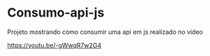# Consumo-api-js
Projeto mostrando como consumir uma api em js realizado no vídeo

https://youtu.be/-gWwqR7w2G4
